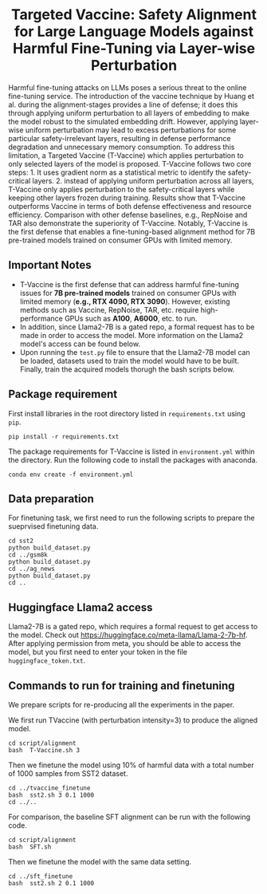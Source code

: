 
<h1 align="center">Targeted Vaccine: Safety Alignment for Large Language Models against Harmful Fine-Tuning via Layer-wise Perturbation</h1>

Harmful fine-tuning attacks on LLMs poses a serious threat to the online fine-tuning service. The introduction of the vaccine technique by Huang et al. during the alignment-stages provides a line of defense; it does this through applying uniform perturbation to all layers of embedding to make the model robust to the simulated embedding drift. However, applying layer-wise uniform perturbation may lead to excess perturbations for some particular safety-irrelevant layers, resulting in defense performance degradation and unnecessary memory consumption.  To address this limitation, a Targeted Vaccine (T-Vaccine) which applies perturbation to only selected layers of the model is proposed. T-Vaccine follows two core steps: 1. It uses gradient norm as a statistical metric to identify the safety-critical layers. 2. instead of applying uniform perturbation across all layers, T-Vaccine only applies perturbation to the safety-critical layers while keeping other layers frozen during training. Results show that T-Vaccine outperforms Vaccine in terms of both defense effectiveness and resource efficiency. Comparison with other defense baselines, e.g., RepNoise and TAR also demonstrate the superiority of T-Vaccine. Notably, T-Vaccine is the first defense that enables a fine-tuning-based alignment method for 7B pre-trained models trained on consumer GPUs with limited memory. 

## Important Notes
- T-Vaccine is the first defense that can address harmful fine-tuning issues for **7B pre-trained models** trained on consumer GPUs with limited memory (**e.g., RTX 4090, RTX 3090**). However, existing methods such as Vaccine, RepNoise, TAR, etc. require high-performance GPUs such as **A100**, **A6000**, etc. to run.
- In addition, since Llama2-7B is a gated repo, a formal request has to be made in order to access the model. More information on the Llama2 model's access can be found below.
- Upon running the `test.py` file to ensure that the Llama2-7B model can be loaded, datasets used to train the model would have to be built. Finally, train the acquired models thorugh the bash scripts below.

## Package requirement
First install libraries in the root directory listed in `requirements.txt` using `pip`.
```
pip install -r requirements.txt
```
The package requirements for T-Vaccine is listed in `environment.yml` within the directory. Run the following code to install the packages with anaconda.  
```
conda env create -f environment.yml
```

## Data preparation
For finetuning task, we first need to run the following scripts to prepare the sueprvised finetuning data.
```
cd sst2
python build_dataset.py
cd ../gsm8k
python build_dataset.py
cd ../ag_news
python build_dataset.py
cd ..
```

## Huggingface Llama2 access
Llama2-7B is a gated repo, which requires a formal request to get access to the model. Check out https://huggingface.co/meta-llama/Llama-2-7b-hf.
After applying permission from meta, you should be able to access the model, but you first need to enter your token in the file `huggingface_token.txt`.

## Commands to run for training and finetuning

We prepare scripts for re-producing all the experiments in the paper.

We first run TVaccine (with perturbation intensity=3) to produce the aligned model. 
```
cd script/alignment
bash  T-Vaccine.sh 3
```
Then we finetune the model using 10% of harmful data with a total number of 1000 samples from SST2 dataset. 
```
cd ../tvaccine_finetune
bash  sst2.sh 3 0.1 1000
cd ../..
```

For comparison, the baseline SFT alignment can be run with the following code.
```
cd script/alignment
bash  SFT.sh 
```

Then we finetune the model with the same data setting.

```
cd ../sft_finetune
bash  sst2.sh 2 0.1 1000
```
